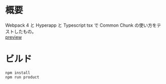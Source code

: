 # 概要
Webpack 4 と Hyperapp と Typescript tsx で Common Chunk の使い方をテストしたもの。  
[preview](https://kasancode.github.io/block-game/)

# ビルド
```
npm install
npm run product
```